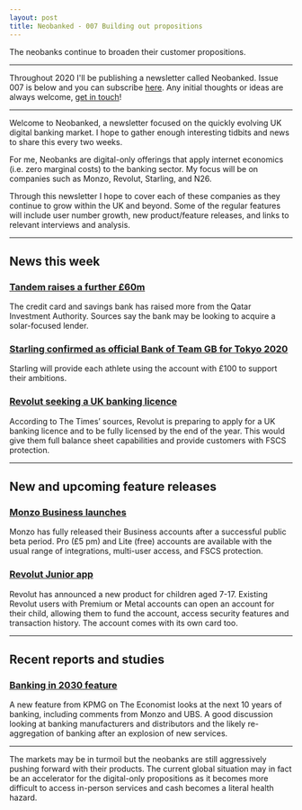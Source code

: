 ```yaml
---
layout: post
title: Neobanked - 007 Building out propositions
---
```


The neobanks continue to broaden their customer propositions.

---

Throughout 2020 I'll be publishing a newsletter called Neobanked. Issue 007 is below and you can subscribe [here](https://neobanked.substack.com). Any initial thoughts or ideas are always welcome, [get in touch](murdo.connochie@gmail.com)!

---

Welcome to Neobanked, a newsletter focused on the quickly evolving UK digital banking market. I hope to gather enough interesting tidbits and news to share this every two weeks.

For me, Neobanks are digital-only offerings that apply internet economics (i.e. zero marginal costs) to the banking sector. My focus will be on companies such as Monzo, Revolut, Starling, and N26. 

Through this newsletter I hope to cover each of these companies as they continue to grow within the UK and beyond. Some of the regular features will include user number growth, new product/feature releases, and links to relevant interviews and analysis.

---

## News this week

### [Tandem raises a further £60m](https://uk.reuters.com/article/uk-tandem-funding/british-digital-bank-tandem-raises-78-million-sources-idUKKBN20T21W)
The credit card and savings bank has raised more from the Qatar Investment Authority. Sources say the bank may be looking to acquire a solar-focused lender.

### [Starling confirmed as official Bank of Team GB for Tokyo 2020](https://www.starlingbank.com/news/starling-official-bank-of-team-gb-for-olympics-2020/)
Starling will provide each athlete using the account with £100 to support their ambitions. 

### [Revolut seeking a UK banking licence](https://www.thetimes.co.uk/article/nikolay-storonskys-revolut-to-seek-uk-banking-licence-xlrhjxcv0)
According to The Times’ sources, Revolut is preparing to apply for a UK banking licence and to be fully licensed by the end of the year. This would give them full balance sheet capabilities and provide customers with FSCS protection.

---

## New and upcoming feature releases

### [Monzo Business launches](https://monzo.com/blog/monzo-business-banking/)
Monzo has fully released their Business accounts after a successful public beta period. Pro (£5 pm) and Lite (free) accounts are available with the usual range of integrations, multi-user access, and FSCS protection.

### [Revolut Junior app](https://blog.revolut.com/helping-kids-gain-money-skills-for-life-with-revolut-junior/)
Revolut has announced a new product for children aged 7-17. Existing Revolut users with Premium or Metal accounts can open an account for their child, allowing them to fund the account, access security features and transaction history. The account comes with its own card too.

---

## Recent reports and studies

### [Banking in 2030 feature](https://futureofbusiness.economist.com/)
A new feature from KPMG on The Economist looks at the next 10 years of banking, including comments from Monzo and UBS. A good discussion looking at banking manufacturers and distributors and the likely re-aggregation of banking after an explosion of new services.

---

The markets may be in turmoil but the neobanks are still aggressively pushing forward with their products. The current global situation may in fact be an accelerator for the digital-only propositions as it becomes more difficult to access in-person services and cash becomes a literal health hazard.